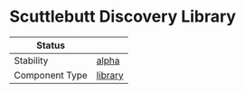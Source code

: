 <!---
Licensed to the Apache Software Foundation (ASF) under one or more contributor license agreements. See the NOTICE
file distributed with this work for additional information regarding copyright ownership. The ASF licenses this file
to You under the Apache License, Version 2.0 (the "License"); you may not use this file except in compliance with the
License. You may obtain a copy of the License at
 *
http://www.apache.org/licenses/LICENSE-2.0
 *
Unless required by applicable law or agreed to in writing, software distributed under the License is distributed on
an "AS IS" BASIS, WITHOUT WARRANTIES OR CONDITIONS OF ANY KIND, either express or implied. See the License for the
specific language governing permissions and limitations under the License.
 --->
# Scuttlebutt Discovery Library

| Status         |           |
|----------------|-----------|
| Stability      | [alpha]   |
| Component Type | [library] |

[alpha]:https://github.com/tmio/tuweni/tree/main/docs/index.md#alpha
[library]:https://github.com/tmio/tuweni/tree/main/docs/index.md#library